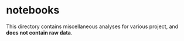 # notebooks

This directory contains miscellaneous analyses for various project, and __does not contain raw data__.
